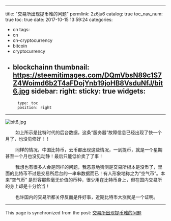 
---
title: "交易所出现提币难的问题"
permlink: 2z6ju6
catalog: true
toc_nav_num: true
toc: true
date: 2017-10-15 13:59:24
categories:
- cn
tags:
- cn
- cn-cryptocurrency
- bitcoin
- cryptocurrency
- blockchainn
thumbnail: https://steemitimages.com/DQmVbsN89c1S7Z4Woimd6b2T4aFDojYnb19joHB8VsduNfJ/bit6.jpg
sidebar:
    right:
        sticky: true
widgets:
    -
        type: toc
        position: right
---


![bit6.jpg](https://steemitimages.com/DQmVbsN89c1S7Z4Woimd6b2T4aFDojYnb19joHB8VsduNfJ/bit6.jpg)

&nbsp;&nbsp;&nbsp;&nbsp;&nbsp;&nbsp;&nbsp;&nbsp;如上所示是比特时代的后台数据，这条“服务器”故障信息已经出现了快一个月了，也没见修好！！

&nbsp;&nbsp;&nbsp;&nbsp;&nbsp;&nbsp;&nbsp;&nbsp;同样的情况，中国比特币，云币都出现这些情况，一到提币，就是一个星期甚至一个月也没见动静！最后只能低价卖了了事！

&nbsp;&nbsp;&nbsp;&nbsp;&nbsp;&nbsp;&nbsp;&nbsp;我想也有很多人会是同样的问题，我恶意地猜测是交易所根本是没币了，里面的比特币不过是交易所后台的一串串数据而已！有人形象地称之为“空气币”。本来“空气币” 是形容那些毫无价值的币种，很少用在比特币身上，但在国内交易所的身上却是十分恰当！

&nbsp;&nbsp;&nbsp;&nbsp;&nbsp;&nbsp;&nbsp;&nbsp;也许国内的交易所都关停反而是件好事，近期比特币大涨就是一个证明。

- - -

This page is synchronized from the post: [交易所出现提币难的问题](https://steemit.com/@lemooljiang/2z6ju6)
